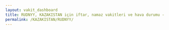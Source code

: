 ```yaml
---
layout: vakit_dashboard
title: RUDNYY, KAZAKISTAN için iftar, namaz vakitleri ve hava durumu - ilçe/eyalet seç
permalink: /KAZAKISTAN/RUDNYY/
---
```


<script type="text/javascript">
  var GLOBAL_COUNTRY = 'KAZAKISTAN';
  var GLOBAL_CITY = 'RUDNYY';
  var GLOBAL_STATE = '';
  var lat = 72;
  var lon = 21;
</script>
